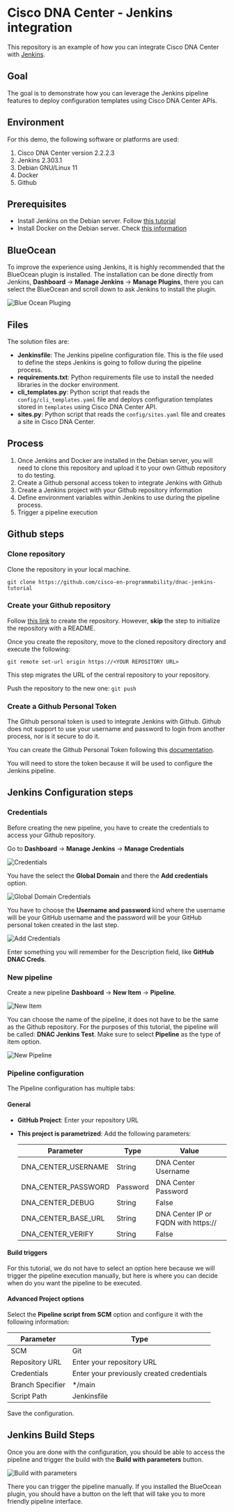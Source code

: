# Cisco DNA Center - Jenkins integration

This repository is an example of how you can integrate Cisco DNA Center with [Jenkins](https://www.jenkins.io/).

## Goal

The goal is to demonstrate how you can leverage the Jenkins pipeline features to deploy configuration templates using Cisco DNA Center APIs.

## Environment

For this demo, the following software or platforms are used:

1. Cisco DNA Center version 2.2.2.3
2. Jenkins 2.303.1
3. Debian GNU/Linux 11
4. Docker
5. Github

## Prerequisites

- Install Jenkins on the Debian server. Follow [this tutorial](https://www.howtoforge.com/how-to-install-jenkins-on-debian-11/)
- Install Docker on the Debian server. Check [this information](https://docs.docker.com/engine/install/debian/#install-from-a-package)

## BlueOcean

To improve the experience using Jenkins, it is highly recommended that the BlueOcean plugin is installed. The installation can be done directly from Jenkins, **Dashboard** -> **Manage Jenkins** -> **Manage Plugins**, there you can select the BlueOcean and scroll down to ask Jenkins to install the plugin.

![Blue Ocean Pluging](./images/blue-ocean.png)

## Files

The solution files are:

- **Jenkinsfile**: The Jenkins pipeline configuration file. This is the file used to define the steps Jenkins is going to follow during the pipeline process.
- **requirements.txt**: Python requirements file use to install the needed libraries in the docker environment.
- **cli_templates.py**: Python script that reads the `config/cli_templates.yaml` file and deploys configuration templates stored in `templates` using Cisco DNA Center API.
- **sites.py**: Python script that reads the `config/sites.yaml` file and creates a site in Cisco DNA Center.

## Process

1. Once Jenkins and Docker are installed in the Debian server, you will need to clone this repository and upload it to your own Github repository to do testing.
2. Create a Github personal access token to integrate Jenkins with Github
3. Create a Jenkins project with your Github repository information
4. Define environment variables within Jenkins to use during the pipeline process.
5. Trigger a pipeline execution

## Github steps

### Clone repository

Clone the repository in your local machine.

`git clone https://github.com/cisco-en-programmability/dnac-jenkins-tutorial`

### Create your Github repository

Follow [this link](https://docs.github.com/en/get-started/quickstart/create-a-repo) to create the repository. However, **skip** the step to initialize the repository with a README.

Once you create the repository, move to the cloned repository directory and execute the following:

`git remote set-url origin https://<YOUR REPOSITORY URL>`

This step migrates the URL of the central repository to your repository.

Push the repository to the new one: `git push`

### Create a Github Personal Token

The Github personal token is used to integrate Jenkins with Github. Github does not support to use your username and password to login from another process, nor is it secure to do it.

You can create the Github Personal Token following this [documentation](https://docs.github.com/en/authentication/keeping-your-account-and-data-secure/creating-a-personal-access-token).

You will need to store the token because it will be used to configure the Jenkins pipeline.

## Jenkins Configuration steps

### Credentials

Before creating the new pipeline, you have to create the credentials to access your Github repository.

Go to **Dashboard** -> **Manage Jenkins** -> **Manage Credentials**

![Credentials](./images/credentials.png)

You have the select the **Global Domain** and there the **Add credentials** option.

![Global Domain Credentials](./images/global-domain.png)

You have to choose the **Username and password** kind where the username will be your GitHub username and the password will be your GitHub personal token created in the last step.

![Add Credentials](./images/add-credentials.png)

Enter something you will remember for the Description field, like **GitHub DNAC Creds**.

### New pipeline

Create a new pipeline **Dashboard** -> **New Item** -> **Pipeline**.

![New Item](./images/new-item.png)

You can choose the name of the pipeline, it does not have to be the same as the Github repository.
For the purposes of this tutorial, the pipeline will be called: **DNAC Jenkins Test**.
Make sure to select **Pipeline** as the type of item option.

![New Pipeline](./images/new-pipeline.png)

### Pipeline configuration

The Pipeline configuration has multiple tabs:

#### General

- **GitHub Project**: Enter your repository URL
- **This project is parametrized**: Add the following parameters:

  | Parameter           | Type     | Value                               |
  | ------------------- | -------- | ----------------------------------- |
  | DNA_CENTER_USERNAME | String   | DNA Center Username                 |
  | DNA_CENTER_PASSWORD | Password | DNA Center Password                 |
  | DNA_CENTER_DEBUG    | String   | False                               |
  | DNA_CENTER_BASE_URL | String   | DNA Center IP or FQDN with https:// |
  | DNA_CENTER_VERIFY   | String   | False                               |

#### Build triggers

For this tutorial, we do not have to select an option here because we will trigger the pipeline execution manually, but here is where you can decide when do you want the pipeline to be executed.

#### Advanced Project options

Select the **Pipeline script from SCM** option and configure it with the following information:

| Parameter        | Type                                      |
| ---------------- | ----------------------------------------- |
| SCM              | Git                                       |
| Repository URL   | Enter your repository URL                 |
| Credentials      | Enter your previously created credentials |
| Branch Specifier | \*/main                                   |
| Script Path      | Jenkinsfile                               |

Save the configuration.

## Jenkins Build Steps

Once you are done with the configuration, you should be able to access the pipeline and trigger the build with the **Build with parameters** button.

![Build with parameters](./images/build-with-parameters.png)

There you can trigger the pipeline manually. If you installed the BlueOcean plugin, you should have a button on the left that will take you to more friendly pipeline interface.
